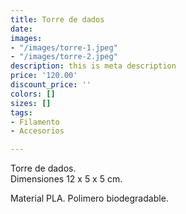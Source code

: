 ```yaml
---
title: Torre de dados
date: 
images:
- "/images/torre-1.jpeg"
- "/images/torre-2.jpeg"
description: this is meta description
price: '120.00'
discount_price: ''
colors: []
sizes: []
tags:
- Filamento
- Accesorios

---
```

Torre de dados.   
Dimensiones 12 x 5 x 5 cm.

Material PLA. Polimero biodegradable. 